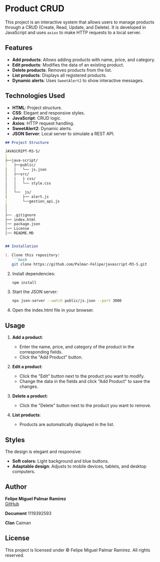 # Product CRUD

This project is an interactive system that allows users to manage products through a CRUD (Create, Read, Update, and Delete). It is developed in JavaScript and uses `axios` to make HTTP requests to a local server.

## Features

- **Add products**: Allows adding products with name, price, and category.
- **Edit products**: Modifies the data of an existing product.
- **Delete products**: Removes products from the list.
- **List products**: Displays all registered products.
- **Dynamic alerts**: Uses `SweetAlert2` to show interactive messages.

## Technologies Used

- **HTML**: Project structure.
- **CSS**: Elegant and responsive styles.
- **JavaScript**: CRUD logic.
- **Axios**: HTTP request handling.
- **SweetAlert2**: Dynamic alerts.
- **JSON Server**: Local server to simulate a REST API.
```markdown
## Project Structure

JAVASCRIPT-M3-S/
|
├──java-script/
|   ├──public/
│   │   └── js.json
│   ├──src/                        
│   |   ├ css/
│   │   └── style.css           
│   │
│   └──  js/                    
│       ├── alert.js   
|       └──gestion_api.js      
│      
│
├── .gitignore                  
├── index.html
│── package.json
│── License
│── README.MD


## Installation

1. Clone this repository:
   ```bash
   git clone https://github.com/Palmar-Felipe/javascript-M3-S.git
   ```

2. Install dependencies:
   ```bash
   npm install
   ```

3. Start the JSON server:
   ```bash
   npx json-server --watch public/js.json --port 3000
   ```

4. Open the index.html file in your browser.

## Usage

1. **Add a product**:
   - Enter the name, price, and category of the product in the corresponding fields.
   - Click the "Add Product" button.

2. **Edit a product**:
   - Click the "Edit" button next to the product you want to modify.
   - Change the data in the fields and click "Add Product" to save the changes.

3. **Delete a product**:
   - Click the "Delete" button next to the product you want to remove.

4. **List products**:
   - Products are automatically displayed in the list.

## Styles

The design is elegant and responsive:
- **Soft colors**: Light background and blue buttons.
- **Adaptable design**: Adjusts to mobile devices, tablets, and desktop computers.

## Author

**Felipe Miguel Palmar Ramirez**  
[GitHub](https://github.com/Palmar-Felipe)

**Document**
1119392593

**Clan**
Caiman



## License

This project is licensed under © Felipe Miguel Palmar Ramirez. All rights reserved.

